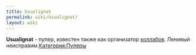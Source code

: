 ```yaml
---
title: Usualignat
permalink: wiki/Usualignat/
layout: wiki
---
```


**Usualignat** - пупер, известен также как организатор
[коллабов](коллаб "wikilink"). Ленивый
неисправим.[Категория:Пуперы](Категория:Пуперы "wikilink")
